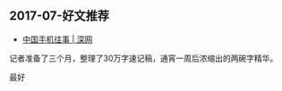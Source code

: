 ## 2017-07-好文推荐



- [中国手机往事 | 深网](https://mp.weixin.qq.com/s/ieFpefdb_Lk_WNj3c_dh9A)

记者准备了三个月，整理了30万字速记稿，通宵一周后浓缩出的两碗字精华。


最好